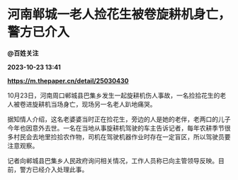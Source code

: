 # 河南郸城一老人捡花生被卷旋耕机身亡，警方已介入
**@百姓关注**

**2023-10-23 13:41**

**https://m.thepaper.cn/detail/25030430**

10月23日，河南周口郸城县巴集乡发生一起旋耕机伤人事故，一名捡拾花生的老人被卷进旋耕机当场身亡，现场另一名老人趴地痛哭。

据知情人介绍，这名老婆婆当时正在捡花生，旁边的人是她的老伴，老两口的儿子今年也因意外去世。一名在当地从事旋耕机驾驶的车主告诉记者，每年农耕季节很多村民会去地里捡拾农作物，司机在驾驶机器作业时存在一定盲区，所以驾驶员要注意观察。

记者向郸城县巴集乡人民政府询问相关情况，工作人员称已向主管领导反映。目前，警方已经介入处理此事。